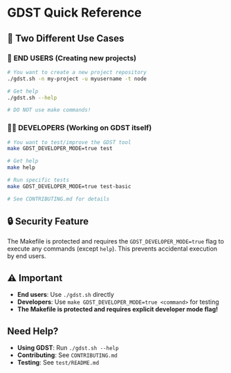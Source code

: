 # GDST Quick Reference

## 🎯 Two Different Use Cases

### 👤 **END USERS** (Creating new projects)
```bash
# You want to create a new project repository
./gdst.sh -n my-project -u myusername -t node

# Get help
./gdst.sh --help

# DO NOT use make commands!
```

### 👨‍💻 **DEVELOPERS** (Working on GDST itself)
```bash
# You want to test/improve the GDST tool
make GDST_DEVELOPER_MODE=true test

# Get help
make help

# Run specific tests
make GDST_DEVELOPER_MODE=true test-basic

# See CONTRIBUTING.md for details
```

## 🔒 **Security Feature**
The Makefile is protected and requires the `GDST_DEVELOPER_MODE=true` flag to execute any commands (except `help`). This prevents accidental execution by end users.

## ⚠️ Important
- **End users**: Use `./gdst.sh` directly
- **Developers**: Use `make GDST_DEVELOPER_MODE=true <command>` for testing
- **The Makefile is protected and requires explicit developer mode flag!**

## Need Help?
- **Using GDST**: Run `./gdst.sh --help`
- **Contributing**: See `CONTRIBUTING.md`
- **Testing**: See `test/README.md`
